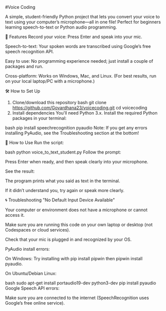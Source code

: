 #Voice Coding

A simple, student-friendly Python project that lets you convert your voice to text using your computer’s microphone—all in one file!
Perfect for beginners learning speech-to-text or Python audio programming.

🎤 Features
Record your voice: Press Enter and speak into your mic.

Speech-to-text: Your spoken words are transcribed using Google’s free speech recognition API.

Easy to use: No programming experience needed; just install a couple of packages and run.

Cross-platform: Works on Windows, Mac, and Linux. (For best results, run on your local laptop/PC with a microphone.)

🛠️ How to Set Up
1. Clone/download this repository
bash
git clone https://github.com/Govardhana23/voicecoding.git
cd voicecoding
2. Install dependencies
You'll need Python 3.x.
Install the required Python packages in your terminal:

bash
pip install speechrecognition pyaudio
Note:
If you get any errors installing PyAudio, see the Troubleshooting section at the bottom!

🚀 How to Use
Run the script:

bash
python voice_to_text_student.py
Follow the prompt:

Press Enter when ready, and then speak clearly into your microphone.

See the result:

The program prints what you said as text in the terminal.

If it didn’t understand you, try again or speak more clearly.

🌀 Troubleshooting
"No Default Input Device Available"

Your computer or environment does not have a microphone or cannot access it.

Make sure you are running this code on your own laptop or desktop (not Codespaces or cloud services).

Check that your mic is plugged in and recognized by your OS.

PyAudio install errors:

On Windows: Try installing with pip install pipwin then pipwin install pyaudio.

On Ubuntu/Debian Linux:

bash
sudo apt-get install portaudio19-dev python3-dev
pip install pyaudio
Google Speech API errors:

Make sure you are connected to the internet (SpeechRecognition uses Google’s free online service).
